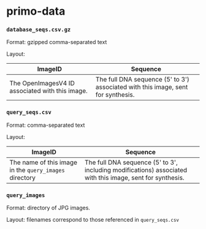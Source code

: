 # primo-data

### `database_seqs.csv.gz`

Format: gzipped comma-separated text

Layout:

| ImageID                                         | Sequence                                                                         |
| ----------------------------------------------- | -------------------------------------------------------------------------------- |
| The OpenImagesV4 ID associated with this image. | The full DNA sequence (5' to 3') associated with this image, sent for synthesis. |


### `query_seqs.csv`

Format: comma-separated text

Layout:

| ImageID                                         | Sequence                                                                         |
| ----------------------------------------------- | -------------------------------------------------------------------------------- |
| The name of this image in the `query_images` directory  | The full DNA sequence (5' to 3', including modifications) associated with this image, sent for synthesis. |


### `query_images`

Format: directory of JPG images.

Layout: filenames correspond to those referenced in `query_seqs.csv`



